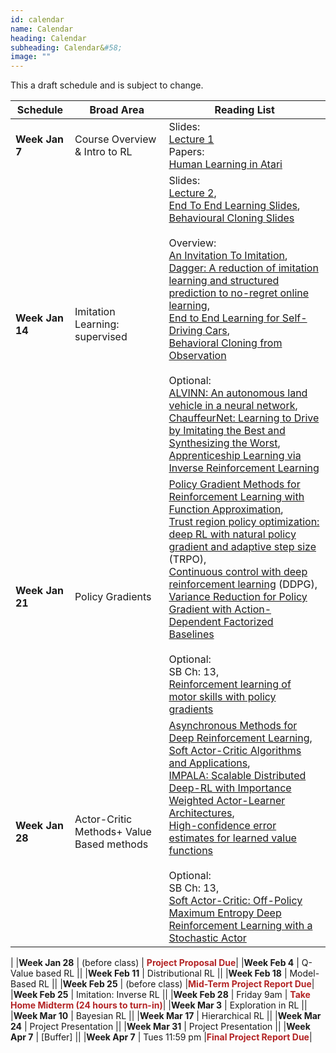 ```yaml
---
id: calendar
name: Calendar
heading: Calendar
subheading: Calendar&#58;
image: ""
---
```


This a draft schedule and is subject to change.  

|Schedule           | Broad Area                | Reading List
|-----------|------------------------|---------
|**Week Jan 7** | Course Overview & Intro to RL	|Slides:<br /> [Lecture 1](assets/slides/lec1.pdf)<br />Papers:<br />[Human Learning in Atari](https://core.ac.uk/download/pdf/141473125.pdf)|
|**Week Jan 14** | 	Imitation Learning: supervised	|Slides:<br /> [Lecture 2](assets/slides/lec2.pdf), <br />[End To End Learning Slides](assets/slides/lec2_endtoend.pdf),<br />[Behavioural Cloning Slides](assets/slides/lec2_behaviorcloning.pdf)<br /><br /> Overview:<br />[An Invitation To Imitation](https://www.ri.cmu.edu/publications/an-invitation-to-imitation/),<br />[Dagger: A reduction of imitation learning and structured prediction to no-regret online learning](https://arxiv.org/pdf/1011.0686.pdf),<br /> [End to End Learning for Self-Driving Cars](https://arxiv.org/abs/1604.07316),<br /> [Behavioral Cloning from Observation](https://www.ijcai.org/proceedings/2018/0687.pdf)<br /><br />Optional: <br />[ALVINN: An autonomous land vehicle in a neural network](https://papers.nips.cc/paper/95-alvinn-an-autonomous-land-vehicle-in-a-neural-network.pdf),<br />[ChauffeurNet: Learning to Drive by Imitating the Best and Synthesizing the Worst](https://arxiv.org/abs/1812.03079),<br />[Apprenticeship Learning via Inverse Reinforcement Learning](https://ai.stanford.edu/~ang/papers/icml04-apprentice.pdf)|
|**Week Jan 21** | 	Policy Gradients	|[Policy Gradient Methods for Reinforcement Learning with Function Approximation](https://papers.nips.cc/paper/1713-policy-gradient-methods-for-reinforcement-learning-with-function-approximation.pdf),<br />[Trust region policy optimization: deep RL with natural policy gradient and adaptive step size](https://arxiv.org/pdf/1502.05477) (TRPO),<br /> [Continuous control with deep reinforcement learning](https://arxiv.org/abs/1509.02971) (DDPG), <br /> [Variance Reduction for Policy Gradient with Action-Dependent Factorized Baselines](https://arxiv.org/pdf/1803.07246.pdf)<br /><br />Optional:<br />SB Ch: 13, <br /> [Reinforcement learning of motor skills with policy gradients](https://www.sciencedirect.com/science/article/pii/S0893608008000701)|
|**Week Jan 28** | 	Actor-Critic Methods+ Value Based methods	|[Asynchronous Methods for Deep Reinforcement Learning](https://arxiv.org/abs/1602.01783),<br />[Soft Actor-Critic Algorithms and Applications](https://arxiv.org/abs/1812.05905),<br />[IMPALA: Scalable Distributed Deep-RL with Importance Weighted Actor-Learner Architectures](https://arxiv.org/abs/1802.01561),<br />[High-confidence error estimates for learned value functions](https://arxiv.org/abs/1808.09127)<br /><br />Optional:<br />SB Ch: 13,<br />[Soft Actor-Critic: Off-Policy Maximum Entropy Deep Reinforcement Learning with a Stochastic Actor](https://arxiv.org/abs/1801.01290)
|
|**Week Jan 28** | 	(before class)	| **<span style="color:#b32425">Project Proposal Due</span>**|
|**Week Feb 4** | Q-Value based RL	||
|**Week Feb 11** | 	Distributional RL	||
|**Week Feb 18** | 	Model-Based RL	||
|**Week Feb 25** | 	(before class)	|**<span style="color:#b32425">Mid-Term Project Report Due</span>**|
|**Week Feb 25** | 	Imitation: Inverse RL	||
|**Week Feb 28** | 	Friday 9am	| **<span style="color:#b32425">Take Home Midterm (24 hours to turn-in)</span>**|
|**Week Mar 3** | Exploration in RL	||
|**Week Mar 10** | 	Bayesian RL	||
|**Week Mar 17** | 	Hierarchical RL	||
|**Week Mar 24** | 	Project Presentation	||
|**Week Mar 31** | 	Project Presentation	||
|**Week Apr 7** | [Buffer]	||
|**Week Apr 7** | Tues 11:59 pm	|**<span style="color:#b32425">Final Project Report Due</span>**|
